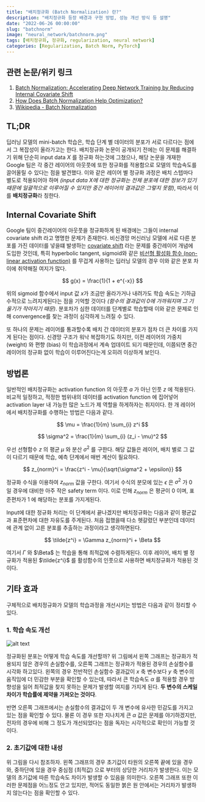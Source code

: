```yaml
---
title: "배치정규화 (Batch Normalization) 란?"
description: "배치정규화 등장 배경과 구현 방법, 성능 개선 방식 등 설명"
date: "2022-06-26 00:00:00"
slug: "batchnorm"
image: "neural_network/batchnorm.png"
tags: [배치정규화, 정규화, regularization, neural network]
categories: [Regularization, Batch Norm, PyTorch]
---
```


## 관련 논문/위키 링크

1. [Batch Normalization: Accelerating Deep Network Training by Reducing Internal Covariate Shift](https://arxiv.org/abs/1502.03167)
2. [How Does Batch Normalization Help Optimization?](https://arxiv.org/abs/1805.11604)
3. [Wikipedia - Batch Normalization](https://en.wikipedia.org/wiki/Batch_normalization)

## TL;DR

딥러닝 모델의 mini-batch 학습은, 학습 단계 별 데이터의 분포가 서로 다르다는 점에서 그 복잡성이 올라가고는 한다. 배치정규화 논문이 공개되기 전에는 이 문제를 해결하기 위해 단순히 input data $X$ 를 정규화 하는것에 그쳤으나, 해당 논문을 개재한 Google 팀은 각 중간 레이어의 아웃풋에 또한 정규화를 적용함으로 모델의 학습속도를 끌어올릴 수 있다는 점을 발견했다. 이와 같은 레이어 별 정규화 과정은 배치 스텝마다 별도로 적용되어야 하며 *(input data $X$에 대한 정규화는 전체 분포에 대한 정보가 있기때문에 일괄적으로 이루어질 수 있지만 중간 레이어의 결과값은 그렇지 못함)*, 따라서 이를 **배치정규화**라 칭한다.

## Internal Covariate Shift

Google 팀이 중간레이어의 아웃풋을 정규화하게 된 배경에는 그들이 internal covariate shift 라고 명명한 문제가 존재한다. 비신경망 머신러닝 모델에 서로 다른 분포를 가진 데이터를 넣을떄 발생하는 [covariate shift](https://www.google.com/search?client=firefox-b-d&q=covariate+shift) 라는 문제를 중간레이어 개념에 도입한 것인데, 특히 hyperbolic tangent, sigmoid와 같은 [비선형 활성화 함수 (non-linear activation function)](https://en.wikipedia.org/wiki/Activation_function) 를 무겁게 사용하는 딥러닝 모델의 경우 이와 같은 분포 차이에 취약해질 여지가 많다. 

$$
g(x) = \frac{1}{1 + e^{-x}}
$$

위의 sigmoid 함수에서 input 값 $x$가 조금만 올라가거나 내려가도 학습 속도는 기하급수적으로 느려지게된다는 점을 기억할 것이다 *(함수의 결과값이 0에 가까워지며 그 기울기가 작아지기 때문)*. 분포차가 심한 데이터를 단계별로 학습할때 이와 같은 문제로 인해 convergence를 찾는 과정이 심각하게 느려질 수 있다.

또 하나의 문제는 레이어를 통과할수록 배치 간 데이터의 분포가 점차 더 큰 차이를 가지게 된다는 점이다. 신경망 구조가 워낙 복잡하기도 하지만, 이전 레이어의 가중치 (weight) 와 편향 (bias) 이 학습과정에서 계속 업데이트 되기 때문인데, 이쯤되면 중간레이어의 정규화 없이 학습이 이루어진다는게 오히려 이상하게 보인다. 

## 방법론

일반적인 배치정규화는 activation function 의 아웃풋 $a$ 가 아닌 인풋 $z$ 에 적용된다. 비교적 일정하고, 적정한 범위내의 데이터를 activation function 에 집어넣어 activation layer 내 가능한 많은 노드가 제 역할을 하게하자는 취지이다. 한 개 레이어에서 배치정규화를 수행하는 방법은 다음과 같다.

$$
\mu = \frac{1}{m} \sum_{i} z^i
$$

$$
\sigma^2 = \frac{1}{m} \sum_{i} (z_i - \mu)^2
$$

우선 선형함수 $z$ 의 평균 $\mu$ 와 분산 $\sigma^2$ 를 구한다. 해당 값들은 레이어, 배치 별로 그 값이 다르기 때문에 학습, 예측 단계에서 매번 계산이 필요하다.

$$
z_{norm}^i = \frac{z^i - \mu}{\sqrt{\sigma^2 + \epsilon}}
$$

정규화 수식을 이용하여 $z_{norm}$ 값을 구한다. 여기서 수식의 분모에 있는 $\epsilon$ 은 $\sigma^2$ 가 $0$ 일 경우에 대비한 아주 작은 safety term 이다. 이로 인해 $z_{norm}$ 은 평균이 $0$ 이며, 표준편차가 $1$ 에 해당하는 분포를 가지게된다. 

Input에 대한 정규화 처리는 이 단계에서 끝나겠지만 배치정규화는 다음과 같이 평균값과 표준편차에 대한 자유도를 주게된다. 처음 접했을때 다소 헷갈렸던 부분인데 데이터에 관계 없이 고른 분포를 추출하는 과정이라고 생각하면된다.

$$
\tilde{z^i} = \Gamma z_{norm}^i + \Beta
$$

여기서 $\Gamma$ 와 $\Beta$ 는 학습을 통해 최적값에 수렴하게된다. 이후 레이어, 배치 별 정규화가 적용된 $\tilde{z^i}$ 를 활성함수의 인풋으로 사용하면 배치정규화가 적용된 것이다.

## 기타 효과

구체적으로 배치정규화가 모델의 학습과정을 개선시키는 방법은 다음과 같이 정리할 수 있다.

### 1. 학습 속도 개선

![alt text](neural_network/batchnorm_2.png "Title")

정규화된 분포는 어떻게 학습 속도를 개선할까? 위 그림에서 왼쪽 그래프는 정규화가 적용되지 않은 경우의 손실함수를, 오른쪽 그래프는 정규화가 적용된 경우의 손실함수를 시각화 하고있다. 왼쪽의 경우 전반적인 손실함수 결과값이 $x$ 축 변수보다 $y$ 축 변수의 움직임에 더 민감한 부분을 확인할 수 있는데, 따라서 큰 학습속도 $\alpha$ 를 적용할 경우 방향성을 잃어 최적값을 찾지 못하는 문제가 발생할 여지를 가지게 된다. **두 변수의 스케일 차이가 학습률에 제약을 가져오는 것이다**.

반면 오른쪽 그래프에서는 손실함수의 결과값이 두 개 변수에 유사한 민감도를 가지고 있는 점을 확인할 수 있다. 물론 이 경우 또한 지나치게 큰 $\alpha$ 값은 문제를 야기하겠지만, 전자의 경우에 비해 그 정도가 개선되었다는 점을 독자는 시각적으로 확인이 가능할 것이다. 

### 2. 초기값에 대한 내성

위 그림을 다시 참조하자. 왼쪽 그래프의 경우 초기값이 타원의 오른쪽 끝에 있을 경우와, 중하단에 있을 경우 중심점 (최적값) 으로 부터의 상당한 거리차가 발생한다. 이는 모델의 초기값에 따른 학습속도 차이가 발생할 수 있음을 의미한다. 오른쪽 그래프 또한 이러한 문제점을 어느정도 안고 있지만, 적어도 동일한 붉은 원 안에서는 거리차가 발생하지 않는다는 점을 확인할 수 있다.